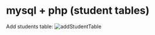 # mysql + php (student tables)

Add students table:
![addStudentTable](https://user-images.githubusercontent.com/11381376/123447888-56a7ed80-d5a8-11eb-97a6-78f93456bacf.jpeg)
